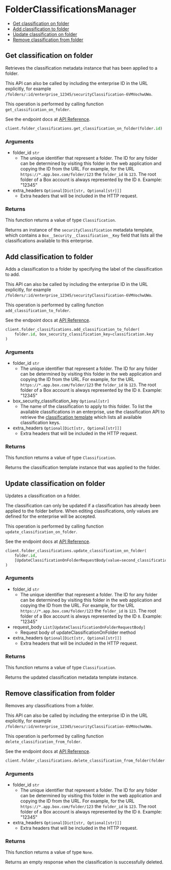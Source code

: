 # FolderClassificationsManager

- [Get classification on folder](#get-classification-on-folder)
- [Add classification to folder](#add-classification-to-folder)
- [Update classification on folder](#update-classification-on-folder)
- [Remove classification from folder](#remove-classification-from-folder)

## Get classification on folder

Retrieves the classification metadata instance that
has been applied to a folder.

This API can also be called by including the enterprise ID in the
URL explicitly, for example
`/folders/:id/enterprise_12345/securityClassification-6VMVochwUWo`.

This operation is performed by calling function `get_classification_on_folder`.

See the endpoint docs at
[API Reference](https://developer.box.com/reference/get-folders-id-metadata-enterprise-securityClassification-6VMVochwUWo/).

<!-- sample get_folders_id_metadata_enterprise_securityClassification-6VMVochwUWo -->

```python
client.folder_classifications.get_classification_on_folder(folder.id)
```

### Arguments

- folder_id `str`
  - The unique identifier that represent a folder. The ID for any folder can be determined by visiting this folder in the web application and copying the ID from the URL. For example, for the URL `https://*.app.box.com/folder/123` the `folder_id` is `123`. The root folder of a Box account is always represented by the ID `0`. Example: "12345"
- extra_headers `Optional[Dict[str, Optional[str]]]`
  - Extra headers that will be included in the HTTP request.

### Returns

This function returns a value of type `Classification`.

Returns an instance of the `securityClassification` metadata
template, which contains a `Box__Security__Classification__Key`
field that lists all the classifications available to this
enterprise.

## Add classification to folder

Adds a classification to a folder by specifying the label of the
classification to add.

This API can also be called by including the enterprise ID in the
URL explicitly, for example
`/folders/:id/enterprise_12345/securityClassification-6VMVochwUWo`.

This operation is performed by calling function `add_classification_to_folder`.

See the endpoint docs at
[API Reference](https://developer.box.com/reference/post-folders-id-metadata-enterprise-securityClassification-6VMVochwUWo/).

<!-- sample post_folders_id_metadata_enterprise_securityClassification-6VMVochwUWo -->

```python
client.folder_classifications.add_classification_to_folder(
    folder.id, box_security_classification_key=classification.key
)
```

### Arguments

- folder_id `str`
  - The unique identifier that represent a folder. The ID for any folder can be determined by visiting this folder in the web application and copying the ID from the URL. For example, for the URL `https://*.app.box.com/folder/123` the `folder_id` is `123`. The root folder of a Box account is always represented by the ID `0`. Example: "12345"
- box_security_classification_key `Optional[str]`
  - The name of the classification to apply to this folder. To list the available classifications in an enterprise, use the classification API to retrieve the [classification template](e://get_metadata_templates_enterprise_securityClassification-6VMVochwUWo_schema) which lists all available classification keys.
- extra_headers `Optional[Dict[str, Optional[str]]]`
  - Extra headers that will be included in the HTTP request.

### Returns

This function returns a value of type `Classification`.

Returns the classification template instance
that was applied to the folder.

## Update classification on folder

Updates a classification on a folder.

The classification can only be updated if a classification has already been
applied to the folder before. When editing classifications, only values are
defined for the enterprise will be accepted.

This operation is performed by calling function `update_classification_on_folder`.

See the endpoint docs at
[API Reference](https://developer.box.com/reference/put-folders-id-metadata-enterprise-securityClassification-6VMVochwUWo/).

<!-- sample put_folders_id_metadata_enterprise_securityClassification-6VMVochwUWo -->

```python
client.folder_classifications.update_classification_on_folder(
    folder.id,
    [UpdateClassificationOnFolderRequestBody(value=second_classification.key)],
)
```

### Arguments

- folder_id `str`
  - The unique identifier that represent a folder. The ID for any folder can be determined by visiting this folder in the web application and copying the ID from the URL. For example, for the URL `https://*.app.box.com/folder/123` the `folder_id` is `123`. The root folder of a Box account is always represented by the ID `0`. Example: "12345"
- request_body `List[UpdateClassificationOnFolderRequestBody]`
  - Request body of updateClassificationOnFolder method
- extra_headers `Optional[Dict[str, Optional[str]]]`
  - Extra headers that will be included in the HTTP request.

### Returns

This function returns a value of type `Classification`.

Returns the updated classification metadata template instance.

## Remove classification from folder

Removes any classifications from a folder.

This API can also be called by including the enterprise ID in the
URL explicitly, for example
`/folders/:id/enterprise_12345/securityClassification-6VMVochwUWo`.

This operation is performed by calling function `delete_classification_from_folder`.

See the endpoint docs at
[API Reference](https://developer.box.com/reference/delete-folders-id-metadata-enterprise-securityClassification-6VMVochwUWo/).

<!-- sample delete_folders_id_metadata_enterprise_securityClassification-6VMVochwUWo -->

```python
client.folder_classifications.delete_classification_from_folder(folder.id)
```

### Arguments

- folder_id `str`
  - The unique identifier that represent a folder. The ID for any folder can be determined by visiting this folder in the web application and copying the ID from the URL. For example, for the URL `https://*.app.box.com/folder/123` the `folder_id` is `123`. The root folder of a Box account is always represented by the ID `0`. Example: "12345"
- extra_headers `Optional[Dict[str, Optional[str]]]`
  - Extra headers that will be included in the HTTP request.

### Returns

This function returns a value of type `None`.

Returns an empty response when the classification is
successfully deleted.
